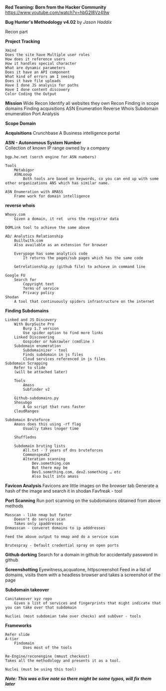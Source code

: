 **Red Teaming: Born from the Hacker Community**
https://www.youtube.com/watch?v=hbG2I8Vz49w

**Bug Hunter's Methodology v4.02**
by *Jason Haddix*

Recon part

**Project Tracking**

	Xmind	
	Does the site have Multiple user roles
	How does it reference users
	How it handles special character
	What are dynamic parameters
	Does it have an API component
	What kind of errors am I seeing
	Does it have file uploads
	Have I done JS analysis for paths
	Have I done content discovery
	Color Coding the Output

**Mission**
	Wide Recon
		Identify all websites they own
	Recon
		Finding in scope domains
		Finding acquisitions
		ASN Enumeration
		Reverse Whois 
		Subdomain enumeration
		Port Analysis

**Scope Domain**

**Acquisitions**
	Crunchbase 
		 A Business intelligence portal
		
**ASN - Autonomous System Number**	
    Collection of known IP range owned by a company
	
	bgp.he.net (serch engine for ASN numbers)
	
	Tools 
		Metabigor 
		ASNLooup
			Both tools are based on keywords, co you can end up with some other organizations ANS which has similar name.
			
	ASN Enumeration with AMASS
		Frame work for domain intelligence


**reverse whois**

	Whoxy.com
		Given a domain, it ret  urns the registrar data
		
	DOMLink tool to achieve the same above
	
	AD/ Analytics Relationship
		Builtwith.com
		Also available as an extension for browser
		
		Everypage has some analytics code
			It returns the pages/sub pages which has the same code
		
		Getrelationship.py (github file) to achieve in command line
	
	Google FU
		Search for
			Copyright text
			Terms of service
			Privacy policy
	Shodan
		A tool that continuously spiders infrastructure on the internet


**Finding Subdomains**

	Linked and JS Discovery
		With BurpSuite Pro
			Burp 1.7 version 
			Use spider option to find more links
		Linked Discovering
			Gospider or hakrawler (cmdline )
		Subdomain enumeration
			Subdomainizer - tool
			Finds subdomain in js files
			Cloud services referenced in js files
	Subdomain Scrapping 
		Refer to slide
		(will be attached later)

		Tools
			Amass
			Subfinder v2
			
		Github-subdomains.py
		Shosubgo
			A Go script that runs faster
		CloudRanges
		
	Subdomain Bruteforce
		Amass does this using -rf flag
			Usually takes lnoger time
			
		Shuffledns
		
		Subdomain bruting lists
			All.txt - 7 years of dns bruteforces
			Commonspeak2
			Alteration scanning
				Dev.something.com
				But there may be
				Dev1.something.com, dev2.something … etc
				Also built into amass
				

**Favicon Analysis**
	Favicons are little images on the browser tab
	Generate a hash of the image and search it in shodan
	Favfreak - tool

**Port Scanning**
	Run port scanning on the subdomaions obtained from above methods
	
	Masscan - like nmap but faster 
		Doesn't do service scan
		Takes only ipaddresses
	Dnmasscan - converet domains to ip adddresses
	
	Feed the above output to nmap and do a service scan
	
	Brutespray - Default credential spray on open ports
	
	
**Github dorking**
	Search for a domain in github for accidentally password in github
	
**Screenshotting**
	Eyewitness,acquatone, httpscreenshot
	Feed in a list of domains, visits them with a headless browser and takes a screenshot of the page

**Subdomain takeover**

	Canitakeover xyz repo
	    Gives a list of services and fingerprints that might indicate that you can take over that subdomain
	
	Nucliei (most subdomian take over checks) and subOver - tools


**Frameworks**
	    
    Refer slide
	A-tier 
	    Findomain
			Uses most of the tools

    Re-Engine/reconengine (mmust checkout)
    Takes all the methodology and presents it as a tool. 
	
	Nuclei (must be using this tool)


***Note: This was a live note so there might be some typos, will fix them later***